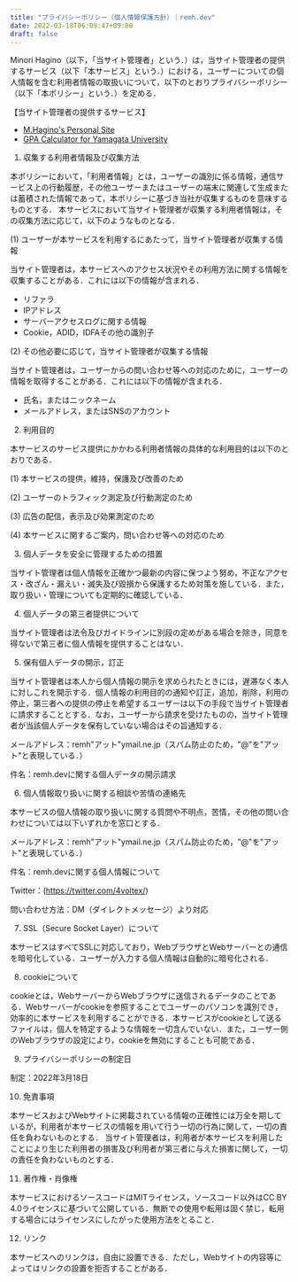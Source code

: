 ```yaml
---
title: "プライバシーポリシー（個人情報保護方針）｜remh.dev"
date: 2022-03-18T06:09:47+09:00
draft: false
---
```


Minori Hagino（以下，「当サイト管理者」という．）は，当サイト管理者の提供するサービス（以下「本サービス」という．）における，ユーザーについての個人情報を含む利用者情報の取扱いについて，以下のとおりプライバシーポリシー（以下「本ポリシー」という．）を定める．

【当サイト管理者の提供するサービス】
* [M.Hagino's Personal Site](https://page.remh.dev/documents/readme/)
* [GPA Calculator for Yamagata University](https://calc.remh.dev/)

1. 収集する利用者情報及び収集方法

本ポリシーにおいて，「利用者情報」とは，ユーザーの識別に係る情報，通信サービス上の行動履歴，その他ユーザーまたはユーザーの端末に関連して生成または蓄積された情報であって，本ポリシーに基づき当社が収集するものを意味するものとする． 本サービスにおいて当サイト管理者が収集する利用者情報は，その収集方法に応じて，以下のようなものとなる．

(1) ユーザーが本サービスを利用するにあたって，当サイト管理者が収集する情報

当サイト管理者は，本サービスへのアクセス状況やその利用方法に関する情報を収集することがある．これには以下の情報が含まれる．

* リファラ
* IPアドレス
* サーバーアクセスログに関する情報
* Cookie，ADID，IDFAその他の識別子

(2) その他必要に応じて，当サイト管理者が収集する情報

当サイト管理者は，ユーザーからの問い合わせ等への対応のために，ユーザーの情報を取得することがある．これには以下の情報が含まれる．

* 氏名，またはニックネーム
* メールアドレス，またはSNSのアカウント

2. 利用目的

本サービスのサービス提供にかかわる利用者情報の具体的な利用目的は以下のとおりである．

(1) 本サービスの提供，維持，保護及び改善のため

(2) ユーザーのトラフィック測定及び行動測定のため

(3) 広告の配信，表示及び効果測定のため

(4) 本サービスに関するご案内，問い合わせ等への対応のため

3. 個人データを安全に管理するための措置

当サイト管理者は個人情報を正確かつ最新の内容に保つよう努め，不正なアクセス・改ざん・漏えい・滅失及び毀損から保護するため対策を施している．また，取り扱い・管理についても定期的に確認している．

4. 個人データの第三者提供について

当サイト管理者は法令及びガイドラインに別段の定めがある場合を除き，同意を得ないで第三者に個人情報を提供することはない．

5. 保有個人データの開示，訂正

当サイト管理者は本人から個人情報の開示を求められたときには，遅滞なく本人に対しこれを開示する．個人情報の利用目的の通知や訂正，追加，削除，利用の停止，第三者への提供の停止を希望するユーザーは以下の手段で当サイト管理者に請求することとする．なお，ユーザーから請求を受けたものの，当サイト管理者が当該個人データを保有していない場合はその旨通知する．

メールアドレス：remh"アット"ymail.ne.jp（スパム防止のため，"@"を"アット"と表現している．）

件名：remh.devに関する個人データの開示請求

6. 個人情報取り扱いに関する相談や苦情の連絡先

本サービスの個人情報の取り扱いに関する質問や不明点，苦情，その他の問い合わせについては以下いずれかを窓口とする．

メールアドレス：remh"アット"ymail.ne.jp（スパム防止のため，"@"を"アット"と表現している．）

件名：remh.devに関する個人情報について

Twitter：(https://twitter.com/4voltex/)

問い合わせ方法：DM（ダイレクトメッセージ）より対応

7. SSL（Secure Socket Layer）について

本サービスはすべてSSLに対応しており，WebブラウザとWebサーバーとの通信を暗号化している．ユーザーが入力する個人情報は自動的に暗号化される．

8. cookieについて

cookieとは，WebサーバーからWebブラウザに送信されるデータのことである．Webサーバーがcookieを参照することでユーザーのパソコンを識別でき，効率的に本サービスを利用することができる．本サービスがcookieとして送るファイルは，個人を特定するような情報を一切含んでいない．また，ユーザー側のWebブラウザの設定により，cookieを無効にすることも可能である．

9. プライバシーポリシーの制定日

制定：2022年3月18日

10. 免責事項

本サービスおよびWebサイトに掲載されている情報の正確性には万全を期しているが，利用者が本サービスの情報を用いて行う一切の行為に関して，一切の責任を負わないものとする．
当サイト管理者は，利用者が本サービスを利用したことにより生じた利用者の損害及び利用者が第三者に与えた損害に関して，一切の責任を負わないものとする．

11. 著作権・肖像権

本サービスにおけるソースコードはMITライセンス，ソースコード以外はCC BY 4.0ライセンスに基づいて公開している．無断での使用や転用は固く禁じ，転用する場合にはライセンスにしたがった使用方法をとること．

12. リンク

本サービスへのリンクは，自由に設置できる．ただし，Webサイトの内容等によってはリンクの設置を拒否することがある．
